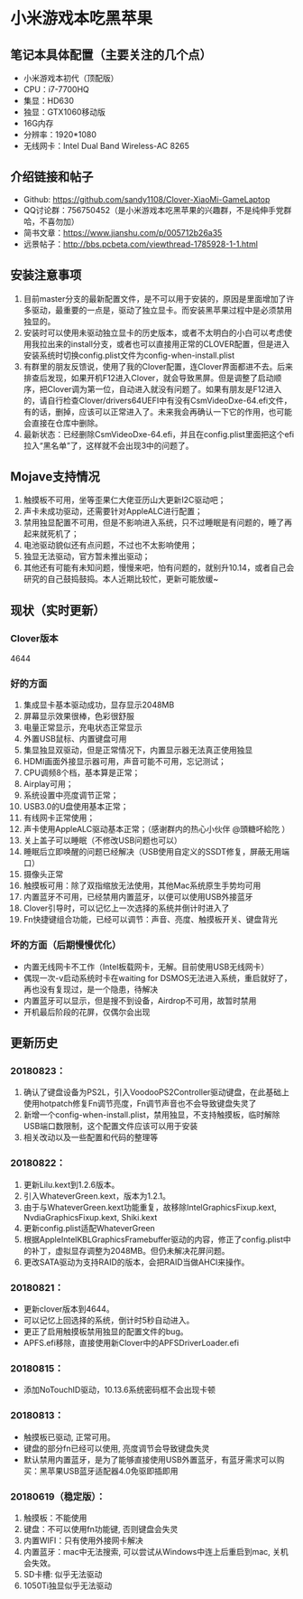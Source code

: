# 小米游戏本吃黑苹果

## 笔记本具体配置（主要关注的几个点）

- 小米游戏本初代（顶配版）
- CPU：i7-7700HQ
- 集显：HD630
- 独显：GTX1060移动版
- 16G内存
- 分辨率：1920*1080
- 无线网卡：Intel Dual Band Wireless-AC 8265

## 介绍链接和帖子

- Github: https://github.com/sandy1108/Clover-XiaoMi-GameLaptop
- QQ讨论群：756750452（是小米游戏本吃黑苹果的兴趣群，不是纯伸手党群哈，不喜勿加）
- 简书文章：https://www.jianshu.com/p/005712b26a35
- 远景帖子：http://bbs.pcbeta.com/viewthread-1785928-1-1.html

## 安装注意事项

1. 目前master分支的最新配置文件，是不可以用于安装的，原因是里面增加了许多驱动，最重要的一点是，驱动了独立显卡。而安装黑苹果过程中是必须禁用独显的。
2. 安装时可以使用未驱动独立显卡的历史版本，或者不太明白的小白可以考虑使用我拉出来的install分支，或者也可以直接用正常的CLOVER配置，但是进入安装系统时切换config.plist文件为config-when-install.plist
3. 有群里的朋友反馈说，使用了我的Clover配置，连Clover界面都进不去。后来排查后发现，如果开机F12进入Clover，就会导致黑屏。但是调整了启动顺序，把Clover调为第一位，自动进入就没有问题了。如果有朋友是F12进入的，请自行检查Clover/drivers64UEFI中有没有CsmVideoDxe-64.efi文件，有的话，删掉，应该可以正常进入了。未来我会再确认一下它的作用，也可能会直接在仓库中删除。
4. 最新状态：已经删除CsmVideoDxe-64.efi，并且在config.plist里面把这个efi拉入“黑名单”了，这样就不会出现3中的问题了。

## Mojave支持情况

1. 触摸板不可用，坐等歪果仁大佬亚历山大更新I2C驱动吧；
2. 声卡未成功驱动，还需要针对AppleALC进行配置；
3. 禁用独显配置不可用，但是不影响进入系统，只不过睡眠是有问题的，睡了再起来就死机了；
4. 电池驱动貌似还有点问题，不过也不太影响使用；
5. 独显无法驱动，官方暂未推出驱动；
6. 其他还有可能有未知问题，慢慢来吧，怕有问题的，就别升10.14，或者自己会研究的自己鼓捣鼓捣。本人近期比较忙，更新可能放缓~

## 现状（实时更新）

### Clover版本

4644

### 好的方面

1. 集成显卡基本驱动成功，显存显示2048MB
2. 屏幕显示效果很棒，色彩很舒服
3. 电量正常显示，充电状态正常显示
4. 外置USB鼠标、内置键盘可用
5. 集显独显双驱动，但是正常情况下，内置显示器无法真正使用独显
6. HDMI画面外接显示器可用，声音可能不可用，忘记测试；
7. CPU调频8个档，基本算是正常；
8. Airplay可用；
9. 系统设置中亮度调节正常；
10. USB3.0的U盘使用基本正常；
11. 有线网卡正常使用；
12. 声卡使用AppleALC驱动基本正常；（感谢群内的热心小伙伴 @頭糖吥給阣 ）
13. 关上盖子可以睡眠（不修改USB问题也可以）
14. 睡眠后立即唤醒的问题已经解决（USB使用自定义的SSDT修复，屏蔽无用端口）
15. 摄像头正常
16. 触摸板可用：除了双指缩放无法使用，其他Mac系统原生手势均可用
17. 内置蓝牙不可用，已经禁用内置蓝牙，以便可以使用USB外接蓝牙
18. Clover引导时，可以记忆上一次选择的系统并倒计时进入了
19. Fn快捷键组合功能，已经可以调节：声音、亮度、触摸板开关、键盘背光

### 坏的方面（后期慢慢优化）

- 内置无线网卡不工作（Intel板载网卡，无解。目前使用USB无线网卡）
- 偶现一次-v启动系统时卡在waiting for DSMOS无法进入系统，重启就好了，再也没有复现过，是一个隐患，待解决
- 内置蓝牙可以显示，但是搜不到设备，Airdrop不可用，故暂时禁用
- 开机最后阶段的花屏，仅偶尔会出现

## 更新历史

### 20180823：

1. 确认了键盘设备为PS2L，引入VoodooPS2Controller驱动键盘，在此基础上使用hotpatch修复Fn调节亮度，Fn调节声音也不会导致键盘失灵了
2. 新增一个config-when-install.plist，禁用独显，不支持触摸板，临时解除USB端口数限制，这个配置文件应该可以用于安装
3. 相关改动以及一些配置和代码的整理等

### 20180822：

1. 更新Lilu.kext到1.2.6版本。
2. 引入WhateverGreen.kext，版本为1.2.1。
3. 由于与WhateverGreen.kext功能重复，故移除IntelGraphicsFixup.kext, NvdiaGraphicsFixup.kext, Shiki.kext
4. 更新config.plist适配WhateverGreen
5. 根据AppleIntelKBLGraphicsFramebuffer驱动的内容，修正了config.plist中的补丁，虚拟显存调整为2048MB。但仍未解决花屏问题。
6. 更改SATA驱动为支持RAID的版本，会把RAID当做AHCI来操作。

### 20180821：

- 更新clover版本到4644。
- 可以记忆上回选择的系统，倒计时5秒自动进入。
- 更正了启用触摸板禁用独显的配置文件的bug。
- APFS.efi移除，直接使用新Clover中的APFSDriverLoader.efi

### 20180815：

- 添加NoTouchID驱动，10.13.6系统密码框不会出现卡顿

### 20180813：

- 触摸板已驱动, 正常可用。
- 键盘的部分fn已经可以使用, 亮度调节会导致键盘失灵
- 默认禁用内置蓝牙，是为了能够直接使用USB外置蓝牙，有蓝牙需求可以购买：黑苹果USB蓝牙适配器4.0免驱即插即用

### 20180619（稳定版）：

1. 触摸板：不能使用
2. 键盘：不可以使用fn功能键, 否则键盘会失灵
3. 内置WIFI：只有使用外接网卡解决
4. 内置蓝牙：mac中无法搜索, 可以尝试从Windows中连上后重启到mac, 关机会失效。
5. SD卡槽: 似乎无法驱动
6. 1050Ti独显似乎无法驱动
